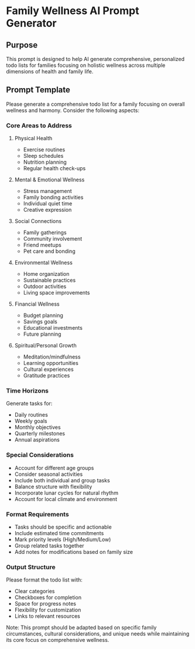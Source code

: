 # Family Wellness AI Prompt Generator

## Purpose
This prompt is designed to help AI generate comprehensive, personalized todo lists for families focusing on holistic wellness across multiple dimensions of health and family life.

## Prompt Template

Please generate a comprehensive todo list for a family focusing on overall wellness and harmony. Consider the following aspects:

### Core Areas to Address
1. Physical Health
   - Exercise routines
   - Sleep schedules
   - Nutrition planning
   - Regular health check-ups

2. Mental & Emotional Wellness
   - Stress management
   - Family bonding activities
   - Individual quiet time
   - Creative expression

3. Social Connections
   - Family gatherings
   - Community involvement
   - Friend meetups
   - Pet care and bonding

4. Environmental Wellness
   - Home organization
   - Sustainable practices
   - Outdoor activities
   - Living space improvements

5. Financial Wellness
   - Budget planning
   - Savings goals
   - Educational investments
   - Future planning

6. Spiritual/Personal Growth
   - Meditation/mindfulness
   - Learning opportunities
   - Cultural experiences
   - Gratitude practices

### Time Horizons
Generate tasks for:
- Daily routines
- Weekly goals
- Monthly objectives
- Quarterly milestones
- Annual aspirations

### Special Considerations
- Account for different age groups
- Consider seasonal activities
- Include both individual and group tasks
- Balance structure with flexibility
- Incorporate lunar cycles for natural rhythm
- Account for local climate and environment

### Format Requirements
- Tasks should be specific and actionable
- Include estimated time commitments
- Mark priority levels (High/Medium/Low)
- Group related tasks together
- Add notes for modifications based on family size

### Output Structure
Please format the todo list with:
- Clear categories
- Checkboxes for completion
- Space for progress notes
- Flexibility for customization
- Links to relevant resources

Note: This prompt should be adapted based on specific family circumstances, cultural considerations, and unique needs while maintaining its core focus on comprehensive wellness. 
